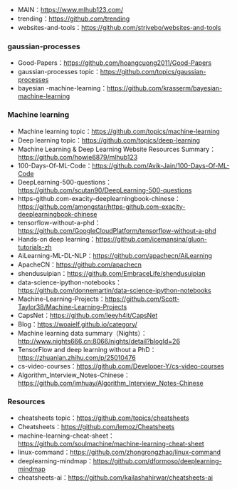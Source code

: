 * MAIN：https://www.mlhub123.com/ 
* trending：https://github.com/trending
* websites-and-tools：https://github.com/strivebo/websites-and-tools
### gaussian-processes
* Good-Papers：https://github.com/hoangcuong2011/Good-Papers
* gaussian-processes topic：https://github.com/topics/gaussian-processes
* bayesian -machine-learning：https://github.com/krasserm/bayesian-machine-learning

### Machine learning
* Machine learning topic：https://github.com/topics/machine-learning
* Deep learning topic：https://github.com/topics/deep-learning
* Machine Learning & Deep Learning Website Resources Summary：https://github.com/howie6879/mlhub123  
* 100-Days-Of-ML-Code：https://github.com/Avik-Jain/100-Days-Of-ML-Code
* DeepLearning-500-questions：https://github.com/scutan90/DeepLearning-500-questions  
* https-github.com-exacity-deeplearningbook-chinese：https://github.com/amongstar/https-github.com-exacity-deeplearningbook-chinese  
* tensorflow-without-a-phd：https://github.com/GoogleCloudPlatform/tensorflow-without-a-phd  
* Hands-on deep learning：https://github.com/icemansina/gluon-tutorials-zh  
* AiLearning-ML-DL-NLP：https://github.com/apachecn/AiLearning  
* ApacheCN：https://github.com/apachecn  
* shendusuipian：https://github.com/EmbraceLife/shendusuipian  
* data-science-ipython-notebooks：https://github.com/donnemartin/data-science-ipython-notebooks  
* Machine-Learning-Projects：https://github.com/Scott-Taylor38/Machine-Learning-Projects  
* CapsNet：https://github.com/leeyh4it/CapsNet  
* Blog：https://woaielf.github.io/category/
* Machine learning data summary（Nights）：http://www.nights666.cn:8066/nights/detail?blogId=26
* TensorFlow and deep learning without a PhD：https://zhuanlan.zhihu.com/p/25010476
* cs-video-courses：https://github.com/Developer-Y/cs-video-courses
* Algorithm_Interview_Notes-Chinese：https://github.com/imhuay/Algorithm_Interview_Notes-Chinese
### Resources
* cheatsheets topic：https://github.com/topics/cheatsheets
* Cheatsheets：https://github.com/lemoz/Cheatsheets
* machine-learning-cheat-sheet：https://github.com/soulmachine/machine-learning-cheat-sheet
* linux-command：https://github.com/zhongrongzhao/linux-command  
* deeplearning-mindmap：https://github.com/dformoso/deeplearning-mindmap  
* cheatsheets-ai：https://github.com/kailashahirwar/cheatsheets-ai 



